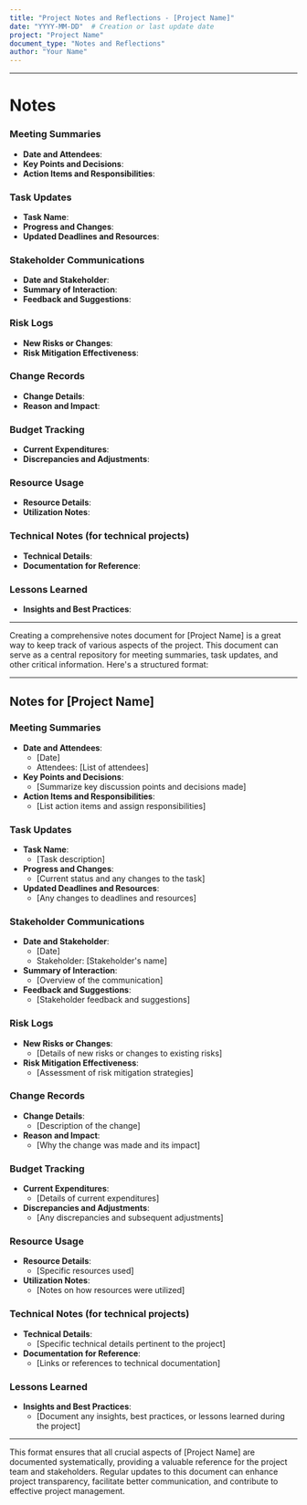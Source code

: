 ```yaml
---
title: "Project Notes and Reflections - [Project Name]"
date: "YYYY-MM-DD"  # Creation or last update date
project: "Project Name"
document_type: "Notes and Reflections"
author: "Your Name"
---
```

---
# Notes

### Meeting Summaries

- **Date and Attendees**:
- **Key Points and Decisions**:
- **Action Items and Responsibilities**:

### Task Updates

- **Task Name**:
- **Progress and Changes**:
- **Updated Deadlines and Resources**:

### Stakeholder Communications

- **Date and Stakeholder**:
- **Summary of Interaction**:
- **Feedback and Suggestions**:

### Risk Logs

- **New Risks or Changes**:
- **Risk Mitigation Effectiveness**:

### Change Records

- **Change Details**:
- **Reason and Impact**:

### Budget Tracking

- **Current Expenditures**:
- **Discrepancies and Adjustments**:

### Resource Usage

- **Resource Details**:
- **Utilization Notes**:

### Technical Notes (for technical projects)

- **Technical Details**:
- **Documentation for Reference**:

### Lessons Learned

- **Insights and Best Practices**:

---
Creating a comprehensive notes document for [Project Name] is a great way to keep track of various aspects of the project. This document can serve as a central repository for meeting summaries, task updates, and other critical information. Here's a structured format:

---

## Notes for [Project Name]

### Meeting Summaries
- **Date and Attendees**:
  - [Date]
  - Attendees: [List of attendees]
- **Key Points and Decisions**:
  - [Summarize key discussion points and decisions made]
- **Action Items and Responsibilities**:
  - [List action items and assign responsibilities]

### Task Updates
- **Task Name**:
  - [Task description]
- **Progress and Changes**:
  - [Current status and any changes to the task]
- **Updated Deadlines and Resources**:
  - [Any changes to deadlines and resources]

### Stakeholder Communications
- **Date and Stakeholder**:
  - [Date]
  - Stakeholder: [Stakeholder's name]
- **Summary of Interaction**:
  - [Overview of the communication]
- **Feedback and Suggestions**:
  - [Stakeholder feedback and suggestions]

### Risk Logs
- **New Risks or Changes**:
  - [Details of new risks or changes to existing risks]
- **Risk Mitigation Effectiveness**:
  - [Assessment of risk mitigation strategies]

### Change Records
- **Change Details**:
  - [Description of the change]
- **Reason and Impact**:
  - [Why the change was made and its impact]

### Budget Tracking
- **Current Expenditures**:
  - [Details of current expenditures]
- **Discrepancies and Adjustments**:
  - [Any discrepancies and subsequent adjustments]

### Resource Usage
- **Resource Details**:
  - [Specific resources used]
- **Utilization Notes**:
  - [Notes on how resources were utilized]

### Technical Notes (for technical projects)
- **Technical Details**:
  - [Specific technical details pertinent to the project]
- **Documentation for Reference**:
  - [Links or references to technical documentation]

### Lessons Learned
- **Insights and Best Practices**:
  - [Document any insights, best practices, or lessons learned during the project]

---

This format ensures that all crucial aspects of [Project Name] are documented systematically, providing a valuable reference for the project team and stakeholders. Regular updates to this document can enhance project transparency, facilitate better communication, and contribute to effective project management.